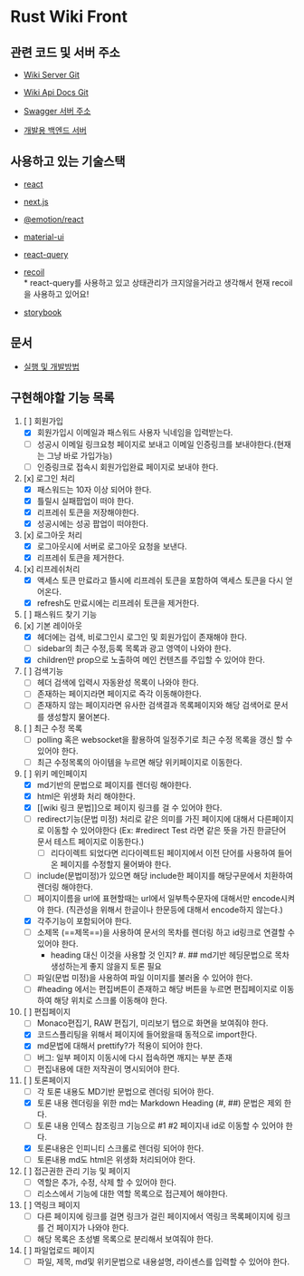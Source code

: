 # Rust Wiki Front

## 관련 코드 및 서버 주소

- [Wiki Server Git](https://github.com/myyrakle/rustywiki-server)

- [Wiki Api Docs Git](https://github.com/myyrakle/rustywiki-api-document)

- [Swagger 서버 주소](https://myyrakle.github.io/rustywiki-api-document/)

- [개발용 백엔드 서버](http://125.133.80.144:11111)

## 사용하고 있는 기술스택

- [react](https://reactjs.org/)
- [next.js](https://nextjs.org/docs)
- [@emotion/react](https://emotion.sh/docs/introduction)
- [material-ui](https://material-ui.com/)
- [react-query](https://react-query.tanstack.com/overview)

- [recoil](https://recoiljs.org/docs/basic-tutorial/intro)  
  \* react-query를 사용하고 있고 상태관리가 크지않을거라고 생각해서 현재 recoil을 사용하고 있어요!
- [storybook](https://storybook.js.org/tutorials/intro-to-storybook/react/en/get-started/)

## 문서

- [실행 및 개발방법](https://github.com/myyrakle/rustywiki-front/blob/main/docs/실행_및_개발방법.md)



## 구현해야할 기능 목록

1. [ ] 회원가입
   + [x] 회원가입시 이메일과 패스워드 사용자 닉네임을 입력받는다. 
   + [ ] 성공시 이메일 링크요청 페이지로 보내고 이메일 인증링크를 보내야한다.(현재는 그냥 바로 가입가능)
   + [ ] 인증링크로 접속시 회원가입완료 페이지로 보내야 한다.
2. [x] 로그인 처리 
   + [x] 패스워드는 10자 이상 되어야 한다.
   + [x] 틀릴시 실패팝업이 떠야 한다.
   + [x] 리프레쉬 토큰을 저장해야한다.
   + [x] 성공시에는 성공 팝업이 떠야한다.
3. [x] 로그아웃 처리
   + [x] 로그아웃시에 서버로 로그아웃 요청을 보낸다.
   + [x] 리프레쉬 토큰을 제거한다.
4. [x] 리프레쉬처리
   + [x] 액세스 토큰 만료라고 뜰시에 리프레쉬 토큰을 포함하여 액세스 토큰을 다시 얻어온다.
   + [x] refresh도 만료시에는 리프레쉬 토큰을 제거한다.
5. [ ] 패스워드 찾기 기능
6. [x] 기본 레이아웃
    + [x] 헤더에는 검색, 비로그인시 로그인 및 회원가입이 존재해야 한다. 
    + [ ] sidebar의 최근 수정,등록 목록과 광고 영역이 나와야 한다.
    + [x] children만 prop으로 노출하여 메인 컨텐츠를 주입할 수 있어야 한다.
7. [ ] 검색기능
    + [ ] 헤더 검색에 입력시 자동완성 목록이 나와야 한다.
    + [ ] 존재하는 페이지라면 페이지로 즉각 이동해야한다.
    + [ ] 존재하지 않는 페이지라면 유사한 검색결과 목록페이지와 해당 검색어로 문서를 생성할지 물어본다.
8. [ ] 최근 수정 목록
    + [ ] polling 혹은 websocket을 활용하여 일정주기로 최근 수정 목록을 갱신 할 수 있어야 한다.
    + [ ] 최근 수정목록의 아이템을 누르면 해당 위키페이지로 이동한다.
9.  [ ] 위키 메인페이지
    + [x] md기반의 문법으로 페이지를 렌더링 해야한다.
    + [x] html은 위생화 처리 해야한다. 
    + [x] \[\[wiki 링크 문법\]\]으로 페이지 링크를 걸 수 있어야 한다.
    + [ ] redirect기능(문법 미정) 처리로 같은 의미를 가진 페이지에 대해서 다른페이지로 이동할 수 있어야한다 (Ex: #redirect Test 라면 같은 뜻을 가진 한글단어 문서 테스트 페이지로 이동한다.)
      + [ ] 리다이렉트 되었다면 리다이렉트된 페이지에서 이전 단어를 사용하여 들어온 페이지를 수정할지 물어봐야 한다.
    + [ ] include(문법미정)가 있으면 해당 include한 페이지를 해당구문에서 치환하여 렌더링 해야한다.
    + [ ] 페이지이름을 url에 표현할때는 url에서 일부특수문자에 대해서만 encode시켜야 한다. (직관성을 위해서 한글이나 한문등에 대해서 encode하지 않는다.)
    + [x] 각주기능이 포함되어야 한다.
    + [ ] 소제목 (==제목==)을 사용하여 문서의 목차를 렌더링 하고 id링크로 연결할 수 있어야 한다.
        * heading 대신 이것을 사용할 것 인지? #. ## md기반 헤딩문법으로 목차 생성하는게 좋지 않을지 토론 필요
    + [ ] 파일(문법 미정)을 사용하여 파일 이미지를 불러올 수 있어야 한다.
    + [ ] #heading 에서는 편집버튼이 존재하고 해당 버튼을 누르면 편집페이지로 이동하여 해당 위치로 스크롤 이동해야 한다.

10. [ ] 편집페이지
    + [ ] Monaco편집기, RAW 편집기, 미리보기 탭으로 화면을 보여줘야 한다.
    + [x] 코드스플리팅을 위해서 페이지에 들어왔을때 동적으로 import한다.
    + [x] md문법에 대해서 prettify?가 적용이 되어야 한다.
    + [ ] 버그: 일부 페이지 이동시에 다시 접속하면 깨지는 부분 존재
    + [ ] 편집내용에 대한 저작권이 명시되어야 한다.
11. [ ] 토론페이지
    + [ ] 각 토론 내용도 MD기반 문법으로 렌더링 되어야 한다.
    + [x] 토론 내용 렌더링을 위한 md는 Markdown Heading (#, ##) 문법은 제외 한다.
    + [ ] 토론 내용 인덱스 참조링크 기능으로 #1 #2 페이지내 id로 이동할 수 있어야 한다.
    + [x] 토론내용은 인피니티 스크롤로 렌더링 되어야 한다.
    + [ ] 토론내용 md도 html은 위생화 처리되어야 한다.
12. [ ] 접근권한 관리 기능 및 페이지 
    + [ ] 역할은 추가, 수정, 삭제 할 수 있어야 한다.
    + [ ] 리소스에서 기능에 대한 역할 목록으로 접근제어 해야한다.
13. [ ] 역링크 페이지
    + [ ] 다른 페이지에 링크를 걸면 링크가 걸린 페이지에서 역링크 목록페이지에 링크를 건 페이지가 나와야 한다.
    + [ ] 해당 목록은 초성별 목록으로 분리해서 보여줘야 한다.
14. [ ] 파일업로드 페이지
    + [ ] 파일, 제목, md및 위키문법으로 내용설명, 라이센스를 입력할 수 있어야 한다.